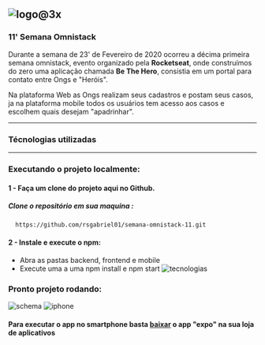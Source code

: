 ![logo@3x](https://user-images.githubusercontent.com/39541807/77785801-7239e680-703b-11ea-868c-2b9ab4fb9101.png)
---
  
###  11' Semana Omnistack

Durante a semana de 23' de Fevereiro de 2020 ocorreu a
décima primeira semana omnistack, evento organizado pela **Rocketseat**,
onde construímos do zero uma aplicação chamada **Be The Hero**,
consistia em um portal para contato entre Ongs e "Heróis".

Na plataforma Web as Ongs realizam seus cadastros e postam
seus casos, ja na plataforma mobile todos os usuários tem
acesso aos casos e escolhem quais desejam "apadrinhar".

---
### Técnologias utilizadas

---

### Executando o projeto localmente:

#### 1 - Faça um clone do projeto aqui no Github.

##### Clone o repositório em sua maquina : 
```cli
  https://github.com/rsgabriel01/semana-omnistack-11.git
```

#### 2 - Instale e execute o npm:
* Abra as pastas backend, frontend e mobile
* Execute uma a uma npm install e npm start
![tecnologias](https://user-images.githubusercontent.com/39541807/77797501-ed0cfc80-704f-11ea-9bf5-6174aaecd540.png)

### Pronto projeto rodando:
![schema](https://user-images.githubusercontent.com/39541807/77798894-7fae9b00-7052-11ea-92fa-f4e045b461d6.png)
![iphone](https://user-images.githubusercontent.com/39541807/77800600-e3869300-7055-11ea-9982-8731f28865f7.png)

#### Para executar o app no smartphone basta [baixar](https://expo.io/learn) o app "expo" na sua loja de aplicativos

